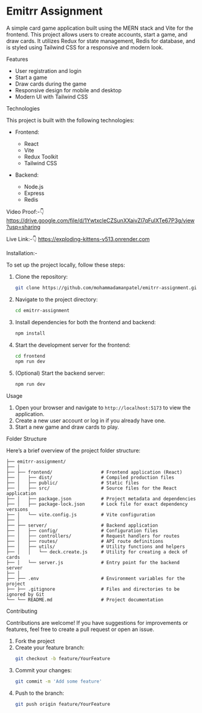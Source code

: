 # Emitrr Assignment

A simple card game application built using the MERN stack and Vite for the frontend. This project allows users to create accounts, start a game, and draw cards. It utilizes Redux for state management, Redis for database, and is styled using Tailwind CSS for a responsive and modern look.

Features

- User registration and login
- Start a game
- Draw cards during the game
- Responsive design for mobile and desktop
- Modern UI with Tailwind CSS

Technologies

This project is built with the following technologies:

- Frontend:
  - React
  - Vite
  - Redux Toolkit
  - Tailwind CSS

- Backend:
  - Node.js
  - Express
  - Redis
  
Video Proof:-👇
https://drive.google.com/file/d/1YwtxcleCZSunXXaivZl7qFulXTe67P3g/view?usp=sharing

Live Link:-👇
https://exploding-kittens-v513.onrender.com

Installation:-

To set up the project locally, follow these steps:

1. Clone the repository:
   ```bash
   git clone https://github.com/mohammadamanpatel/emitrr-assignment.git
   ```

2. Navigate to the project directory:
   ```bash
   cd emitrr-assignment
   ```

3. Install dependencies for both the frontend and backend:
   ```bash
   npm install
   ```

5. Start the development server for the frontend:
   ```bash
   cd frontend
   npm run dev
   ```

6. (Optional) Start the backend server:
   ```bash
   npm run dev
   ```

Usage

1. Open your browser and navigate to `http://localhost:5173` to view the application.
2. Create a new user account or log in if you already have one.
3. Start a new game and draw cards to play.

Folder Structure

Here’s a brief overview of the project folder structure:

```
├── emitrr-assignment/
├── │
├── ├── frontend/                  # Frontend application (React)
├── │   ├── dist/                  # Compiled production files
├── │   ├── public/                # Static files
├── │   ├── src/                   # Source files for the React application
├── │   ├── package.json           # Project metadata and dependencies
├── │   ├── package-lock.json      # Lock file for exact dependency versions
├── │   └── vite.config.js         # Vite configuration
├── │
├── ├── server/                    # Backend application
├── │   ├── config/                # Configuration files
├── │   ├── controllers/           # Request handlers for routes
├── │   ├── routes/                # API route definitions
├── │   ├── utils/                 # Utility functions and helpers
├── │   │   └── deck.create.js     # Utility for creating a deck of cards
├── │   └── server.js              # Entry point for the backend server
├── │
├── ├── .env                       # Environment variables for the project
├── ├── .gitignore                 # Files and directories to be ignored by Git
└── └── README.md                  # Project documentation
```

Contributing

Contributions are welcome! If you have suggestions for improvements or features, feel free to create a pull request or open an issue.

1. Fork the project
2. Create your feature branch:
   ```bash
   git checkout -b feature/YourFeature
   ```
3. Commit your changes:
   ```bash
   git commit -m 'Add some feature'
   ```
4. Push to the branch:
   ```bash
   git push origin feature/YourFeature
   ```
